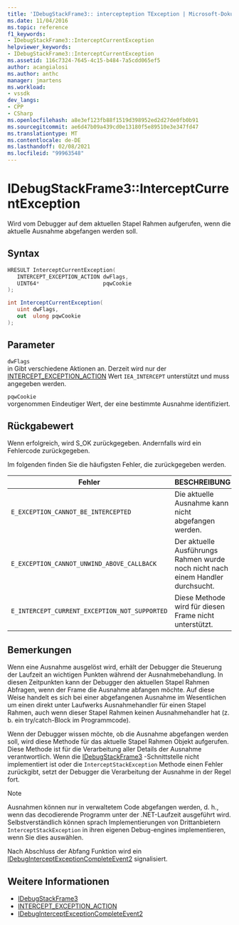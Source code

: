 ```yaml
---
title: 'IDebugStackFrame3:: intercepteption TException | Microsoft-Dokumentation'
ms.date: 11/04/2016
ms.topic: reference
f1_keywords:
- IDebugStackFrame3::InterceptCurrentException
helpviewer_keywords:
- IDebugStackFrame3::InterceptCurrentException
ms.assetid: 116c7324-7645-4c15-b484-7a5cdd065ef5
author: acangialosi
ms.author: anthc
manager: jmartens
ms.workload:
- vssdk
dev_langs:
- CPP
- CSharp
ms.openlocfilehash: a8e3ef123fb88f1519d398952ed2d27de0fb0b91
ms.sourcegitcommit: ae6d47b09a439cd0e13180f5e89510e3e347fd47
ms.translationtype: MT
ms.contentlocale: de-DE
ms.lasthandoff: 02/08/2021
ms.locfileid: "99963548"
---
```

# <a name="idebugstackframe3interceptcurrentexception"></a>IDebugStackFrame3::InterceptCurrentException
Wird vom Debugger auf dem aktuellen Stapel Rahmen aufgerufen, wenn die aktuelle Ausnahme abgefangen werden soll.

## <a name="syntax"></a>Syntax

```cpp
HRESULT InterceptCurrentException(
   INTERCEPT_EXCEPTION_ACTION dwFlags,
   UINT64*                    pqwCookie
);
```

```csharp
int InterceptCurrentException(
   uint dwFlags,
   out  ulong pqwCookie
);
```

## <a name="parameters"></a>Parameter
`dwFlags`\
in Gibt verschiedene Aktionen an. Derzeit wird nur der [INTERCEPT_EXCEPTION_ACTION](../../../extensibility/debugger/reference/intercept-exception-action.md) Wert `IEA_INTERCEPT` unterstützt und muss angegeben werden.

`pqwCookie`\
vorgenommen Eindeutiger Wert, der eine bestimmte Ausnahme identifiziert.

## <a name="return-value"></a>Rückgabewert
 Wenn erfolgreich, wird S_OK zurückgegeben. Andernfalls wird ein Fehlercode zurückgegeben.

 Im folgenden finden Sie die häufigsten Fehler, die zurückgegeben werden.

|Fehler|BESCHREIBUNG|
|-----------|-----------------|
|`E_EXCEPTION_CANNOT_BE_INTERCEPTED`|Die aktuelle Ausnahme kann nicht abgefangen werden.|
|`E_EXCEPTION_CANNOT_UNWIND_ABOVE_CALLBACK`|Der aktuelle Ausführungs Rahmen wurde noch nicht nach einem Handler durchsucht.|
|`E_INTERCEPT_CURRENT_EXCEPTION_NOT_SUPPORTED`|Diese Methode wird für diesen Frame nicht unterstützt.|

## <a name="remarks"></a>Bemerkungen
 Wenn eine Ausnahme ausgelöst wird, erhält der Debugger die Steuerung der Laufzeit an wichtigen Punkten während der Ausnahmebehandlung. In diesen Zeitpunkten kann der Debugger den aktuellen Stapel Rahmen Abfragen, wenn der Frame die Ausnahme abfangen möchte. Auf diese Weise handelt es sich bei einer abgefangenen Ausnahme im Wesentlichen um einen direkt unter Laufwerks Ausnahmehandler für einen Stapel Rahmen, auch wenn dieser Stapel Rahmen keinen Ausnahmehandler hat (z. b. ein try/catch-Block im Programmcode).

 Wenn der Debugger wissen möchte, ob die Ausnahme abgefangen werden soll, wird diese Methode für das aktuelle Stapel Rahmen Objekt aufgerufen. Diese Methode ist für die Verarbeitung aller Details der Ausnahme verantwortlich. Wenn die [IDebugStackFrame3](../../../extensibility/debugger/reference/idebugstackframe3.md) -Schnittstelle nicht implementiert ist oder die `InterceptStackException` Methode einen Fehler zurückgibt, setzt der Debugger die Verarbeitung der Ausnahme in der Regel fort.

> [!NOTE]
> Ausnahmen können nur in verwaltetem Code abgefangen werden, d. h., wenn das decodierende Programm unter der .NET-Laufzeit ausgeführt wird. Selbstverständlich können sprach Implementierungen von Drittanbietern `InterceptStackException` in ihren eigenen Debug-engines implementieren, wenn Sie dies auswählen.

 Nach Abschluss der Abfang Funktion wird ein [IDebugInterceptExceptionCompleteEvent2](../../../extensibility/debugger/reference/idebuginterceptexceptioncompleteevent2.md) signalisiert.

## <a name="see-also"></a>Weitere Informationen
- [IDebugStackFrame3](../../../extensibility/debugger/reference/idebugstackframe3.md)
- [INTERCEPT_EXCEPTION_ACTION](../../../extensibility/debugger/reference/intercept-exception-action.md)
- [IDebugInterceptExceptionCompleteEvent2](../../../extensibility/debugger/reference/idebuginterceptexceptioncompleteevent2.md)
